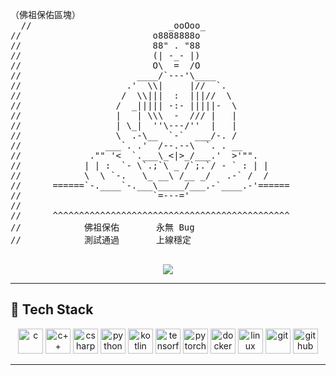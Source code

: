 <pre>
（佛祖保佑區塊）
  //                          _ooOoo_
//                         o8888888o
//                         88" . "88
//                         (| -_- |)
//                         O\  =  /O
//                      ____/`---'\____
//                    .'  \\|     |//  `.
//                   /  \\|||  :  |||//  \
//                  /  _||||| -:- |||||-  \
//                  |   | \\\  -  /// |   |
//                  | \_|  ''\---/''  |   |
//                  \  .-\__  `-`  ___/-. /
//                ___`. .'  /--.--\  `. . __
//             ."" '<  `.___\_<|>_/___.'  >'"".
//            | | :  `- \`.;`\ _ /`;.`/ - ` : | |
//            \  \ `-.   \_ __\ /__ _/   .-` /  /
//      ======`-.____`-.___\_____/___.-`____.-'======
//                         `=---='
//
//      ^^^^^^^^^^^^^^^^^^^^^^^^^^^^^^^^^^^^^^^^^^^^^
//            佛祖保佑       永無 Bug
//            測試通過       上線穩定

</pre>



<p align="center">
  <img src="https://readme-typing-svg.herokuapp.com/?lines=Hello+World!+I'm+Okra;CS+Student;Interested+in+Machine+Learning.;&center=true&size=22">
</p>

---

## 🧰 Tech Stack
<p align="center">
  <img src="https://cdn.jsdelivr.net/gh/devicons/devicon/icons/c/c-original.svg" height="40" alt="c"/>
  <img src="https://cdn.jsdelivr.net/gh/devicons/devicon/icons/cplusplus/cplusplus-original.svg" height="40" alt="c++"/>
  <img src="https://cdn.jsdelivr.net/gh/devicons/devicon/icons/csharp/csharp-original.svg" height="40" alt="csharp"/>
  <img src="https://cdn.jsdelivr.net/gh/devicons/devicon/icons/python/python-original.svg" height="40" alt="python"/>
  <img src="https://cdn.jsdelivr.net/gh/devicons/devicon/icons/kotlin/kotlin-original.svg" height="40" alt="kotlin"/>
  <img src="https://cdn.jsdelivr.net/gh/devicons/devicon/icons/tensorflow/tensorflow-original.svg" height="40" alt="tensorflow"/>
  <img src="https://cdn.jsdelivr.net/gh/devicons/devicon/icons/pytorch/pytorch-original.svg" height="40" alt="pytorch"/>
  <img src="https://cdn.jsdelivr.net/gh/devicons/devicon/icons/docker/docker-original.svg" height="40" alt="docker"/>
  <img src="https://cdn.jsdelivr.net/gh/devicons/devicon/icons/linux/linux-original.svg" height="40" alt="linux"/>
  <img src="https://cdn.jsdelivr.net/gh/devicons/devicon/icons/git/git-original.svg" height="40" alt="git"/>
  <img src="https://cdn.jsdelivr.net/gh/devicons/devicon/icons/github/github-original.svg" height="40" alt="github"/>
</p>

---



